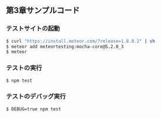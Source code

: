 ## 第3章サンプルコード

### テストサイトの起動

```sh
$ curl "https://install.meteor.com/?release=1.8.0.2" | sh
$ meteor add meteortesting:mocha-core@5.2.0_3
$ meteor
```

### テストの実行

```sh
$ npm test
```

### テストのデバッグ実行

```sh
$ DEBUG=true npm test
```
